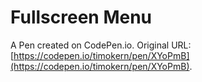 # Fullscreen Menu

A Pen created on CodePen.io. Original URL: [https://codepen.io/timokern/pen/XYoPmB](https://codepen.io/timokern/pen/XYoPmB).

